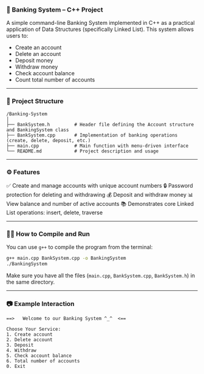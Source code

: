 ### 🏦 Banking System – C++ Project

A simple command-line Banking System implemented in C++ as a practical application of Data Structures (specifically Linked List).
 This system allows users to:
* Create an account
* Delete an account
* Deposit money
* Withdraw money
* Check account balance
* Count total number of accounts

---

### 📁 Project Structure

```
/Banking-System
│
├── BankSystem.h         # Header file defining the Account structure and BankingSystem class
├── BankSystem.cpp       # Implementation of banking operations (create, delete, deposit, etc.)
├── main.cpp             # Main function with menu-driven interface
└── README.md            # Project description and usage
```

---

### ⚙️ Features

✅ Create and manage accounts with unique account numbers
🔒 Password protection for deleting and withdrawing
💰 Deposit and withdraw money
📊 View balance and number of active accounts
📚 Demonstrates core Linked List operations: insert, delete, traverse


---

### 🧑‍💻 How to Compile and Run

You can use `g++` to compile the program from the terminal:

```bash
g++ main.cpp BankSystem.cpp -o BankingSystem
./BankingSystem
```

Make sure you have all the files (`main.cpp`, `BankSystem.cpp`, `BankSystem.h`) in the same directory.

---

### 📷 Example Interaction

```
==>   Welcome to our Banking System ^_^  <==

Choose Your Service:
1. Create account
2. Delete account
3. Deposit
4. Withdraw
5. Check account balance
6. Total number of accounts
0. Exit
```
